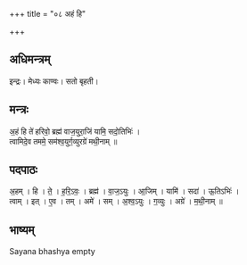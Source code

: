 +++
title = "०८ अहं हि"

+++
## अधिमन्त्रम्
इन्द्रः। मेध्यः काण्वः। सतो बृहती।

## मन्त्रः
अ॒हं हि ते॑ हरिवो॒ ब्रह्म॑ वाज॒युरा॒जिं यामि॒ सदो॒तिभिः॑ ।  
त्वामिदे॒व तममे॒ सम॑श्व॒युर्ग॒व्युरग्रे॑ मथी॒नाम् ॥

## पदपाठः
अ॒हम् । हि । ते॒ । ह॒रि॒ऽवः॒ । ब्रह्म॑ । वा॒ज॒ऽयुः । आ॒जिम् । यामि॑ । सदा॑ । ऊ॒तिऽभिः॑ ।  
त्वाम् । इत् । ए॒व । तम् । अमे॑ । सम् । अ॒श्व॒ऽयुः । ग॒व्युः । अग्रे॑ । म॒थी॒नाम् ॥

## भाष्यम्
Sayana bhashya empty